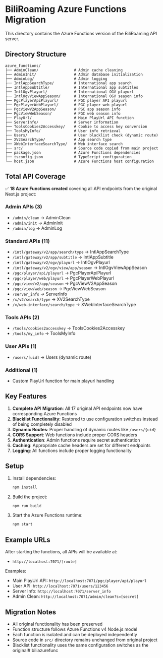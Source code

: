 # BiliRoaming Azure Functions Migration

This directory contains the Azure Functions version of the BiliRoaming API server.

## Directory Structure

```
azure_functions/
├── AdminClean/                # Admin cache cleaning
├── AdminInit/                 # Admin database initialization  
├── AdminLog/                  # Admin logging
├── IntlAppSearchType/         # International app search
├── IntlAppSubtitle/           # International app subtitles
├── IntlOgvPlayurl/            # International OGV playurl
├── IntlOgvViewAppSeason/      # International OGV season info
├── PgcPlayerApiPlayurl/       # PGC player API playurl
├── PgcPlayerWebPlayurl/       # PGC player web playurl
├── PgcViewV2AppSeason/        # PGC app season info
├── PgcViewWebSeason/          # PGC web season info
├── PlayUrl/                   # Main PlayUrl API function
├── ServerInfo/                # Server information
├── ToolsCookies2Accesskey/    # Cookie to access key conversion
├── ToolsMyInfo/               # User info retrieval
├── Users/                     # User blacklist check (dynamic route)
├── XV2SearchType/             # App search type
├── XWebInterfaceSearchType/   # Web interface search
├── src/                       # Source code copied from main project
├── package.json               # Azure Functions dependencies
├── tsconfig.json              # TypeScript configuration
└── host.json                  # Azure Functions host configuration
```

## Total API Coverage

✅ **18 Azure Functions created** covering all API endpoints from the original Next.js project:

### Admin APIs (3)
- `/admin/clean` → AdminClean
- `/admin/init` → AdminInit
- `/admin/log` → AdminLog

### Standard APIs (11)
- `/intl/gateway/v2/app/search/type` → IntlAppSearchType
- `/intl/gateway/v2/app/subtitle` → IntlAppSubtitle
- `/intl/gateway/v2/ogv/playurl` → IntlOgvPlayurl
- `/intl/gateway/v2/ogv/view/app/season` → IntlOgvViewAppSeason
- `/pgc/player/api/playurl` → PgcPlayerApiPlayurl
- `/pgc/player/web/playurl` → PgcPlayerWebPlayurl
- `/pgc/view/v2/app/season` → PgcViewV2AppSeason
- `/pgc/view/web/season` → PgcViewWebSeason
- `/server_info` → ServerInfo
- `/x/v2/search/type` → XV2SearchType
- `/x/web-interface/search/type` → XWebInterfaceSearchType

### Tools APIs (2)
- `/tools/cookies2accesskey` → ToolsCookies2Accesskey
- `/tools/my_info` → ToolsMyInfo

### User APIs (1)
- `/users/[uid]` → Users (dynamic route)

### Additional (1)
- Custom PlayUrl function for main playurl handling

## Key Features

1. **Complete API Migration**: All 17 original API endpoints now have corresponding Azure Functions
2. **Blacklist Functionality**: Restored to use configuration switches instead of being completely disabled
3. **Dynamic Routes**: Proper handling of dynamic routes like `/users/{uid}`
4. **CORS Support**: Web functions include proper CORS headers
5. **Authentication**: Admin functions require secret authentication
6. **Caching**: Appropriate cache headers are set for different endpoints
7. **Logging**: All functions include proper logging functionality

## Setup

1. Install dependencies:
   ```bash
   npm install
   ```

2. Build the project:
   ```bash
   npm run build
   ```

3. Start the Azure Functions runtime:
   ```bash
   npm start
   ```

## Example URLs

After starting the functions, all APIs will be available at:
- `http://localhost:7071/[route]`

Examples:
- Main PlayUrl API: `http://localhost:7071/pgc/player/api/playurl`
- User API: `http://localhost:7071/users/123456`
- Server Info: `http://localhost:7071/server_info`
- Admin Clean: `http://localhost:7071/admin/clean?s=[secret]`

## Migration Notes

- All original functionality has been preserved
- Function structure follows Azure Functions v4 Node.js model
- Each function is isolated and can be deployed independently
- Source code in `src/` directory remains unchanged from original project
- Blacklist functionality uses the same configuration switches as the original# biliazurefunc
